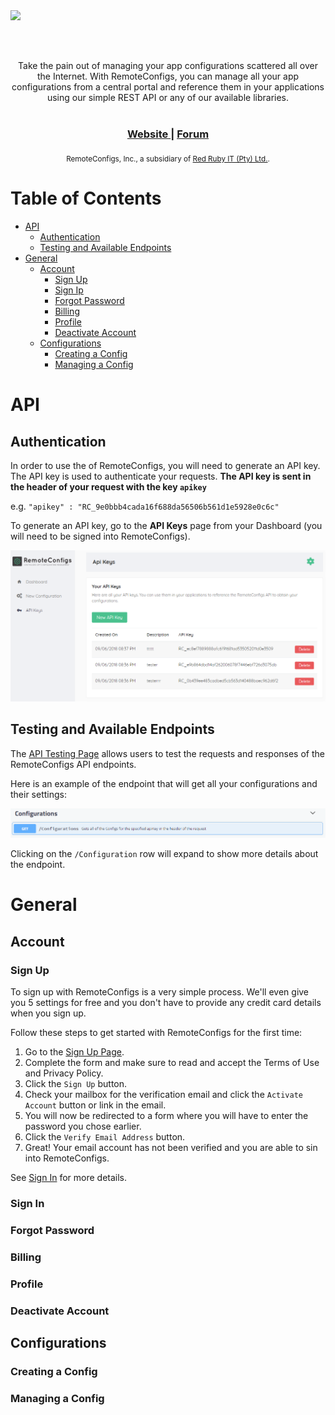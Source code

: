 <img src="https://remoteconfigs.com/src/img/Remoteconfig_final.svg" style="display: block; margin-left: auto; margin-right: auto; height: 80px; color: #BF2026;">
<div align="center">
  Take the pain out of managing your app configurations scattered all over the Internet. With RemoteConfigs, you can manage all your app configurations from a central portal and reference them in your applications using our simple REST API or any of our available libraries.
</div>

<br />

<div align="center">
  <h3>
    <a href="https://remoteconfigs.com">
      Website
    </a>
    <span> | </span>
    <a href="https://forum.remoteconfigs.com">
      Forum
    </a>
  </h3>
</div>

<div align="center">
  <sub>RemoteConfigs, Inc., a subsidiary of 
  <a href="http://redrubyit.co.za">Red Ruby IT (Pty) Ltd.</a>.
</div>

# Table of Contents
* [API](#api)
    * [Authentication](#authentication)
    * [Testing and Available Endpoints](#testing-and-available-endpoints)
* [General](#general)
    * [Account](#account)
        * [Sign Up](#sign-up)
        * [Sign Ip](#sign-in)
        * [Forgot Password](#forgot-password)
        * [Billing](#billing)
        * [Profile](#profile)
        * [Deactivate Account](#deactivate-account)
    * [Configurations](#configurations)
        * [Creating a Config](#creating-a-config)
        * [Managing a Config](#managing-a-config)

# API
## Authentication
In order to use the of RemoteConfigs, you will need to generate an API key. The API key is used to authenticate your requests.
**The API key is sent in the header of your request with the key `apikey`**

e.g. `"apikey" : "RC_9e0bbb4cada16f688da56506b561d1e5928e0c6c"`

To generate an API key, go to the **API Keys** page from your Dashboard (you will need to be signed into RemoteConfigs).

![API Keys Page](/Images/ApiKeysPage.png "ApiKeysPage")

## Testing and Available Endpoints
The <a href="https://api.remoteconfigs.com">API Testing Page</a> allows users to test the requests and responses of the RemoteConfigs API endpoints.

Here is an example of the endpoint that will get all your configurations and their settings:

![Get All Configurations Endpoint](/Images/ApiSwaggerGetAllConfigs.png "Get All Configurations")

Clicking on the `/Configuration` row will expand to show more details about the endpoint.

# General
## Account
### Sign Up
To sign up with RemoteConfigs is a very simple process. We'll even give you 5 settings for free and you don't have to provide any credit card details when you sign up.

Follow these steps to get started with RemoteConfigs for the first time:
1. Go to the <a href="https://remoteconfigs.com/Home/Signup">Sign Up Page</a>.
2. Complete the form and make sure to read and accept the Terms of Use and Privacy Policy.
3. Click the `Sign Up` button.
4. Check your mailbox for the verification email and click the `Activate Account` button or link in the email.
5. You will now be redirected to a form where you will have to enter the password you chose earlier.
6. Click the `Verify Email Address` button.
7. Great! Your email account has not been verified and you are able to sin into RemoteConfigs.

See [Sign In](#sign-in) for more details.

### Sign In

### Forgot Password

### Billing

### Profile

### Deactivate Account

## Configurations
### Creating a Config

### Managing a Config
